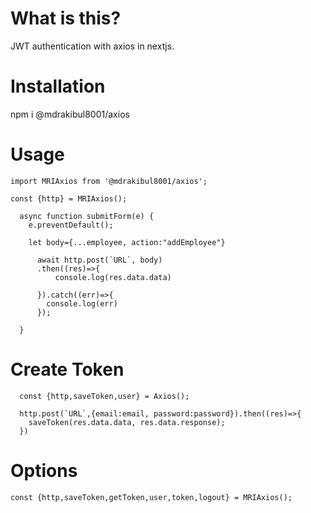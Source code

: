 # What is this?
JWT authentication with axios in nextjs.

# Installation
npm i @mdrakibul8001/axios

# Usage

```
import MRIAxios from '@mdrakibul8001/axios';

const {http} = MRIAxios();

  async function submitForm(e) {
    e.preventDefault();

    let body={...employee, action:"addEmployee"}

      await http.post(`URL`, body)
      .then((res)=>{
          console.log(res.data.data)

      }).catch((err)=>{
        console.log(err)
      });

  }

```
# Create Token
```
  const {http,saveToken,user} = Axios();

  http.post(`URL`,{email:email, password:password}).then((res)=>{
    saveToken(res.data.data, res.data.response);
  })

```
# Options

```
const {http,saveToken,getToken,user,token,logout} = MRIAxios();

```
    